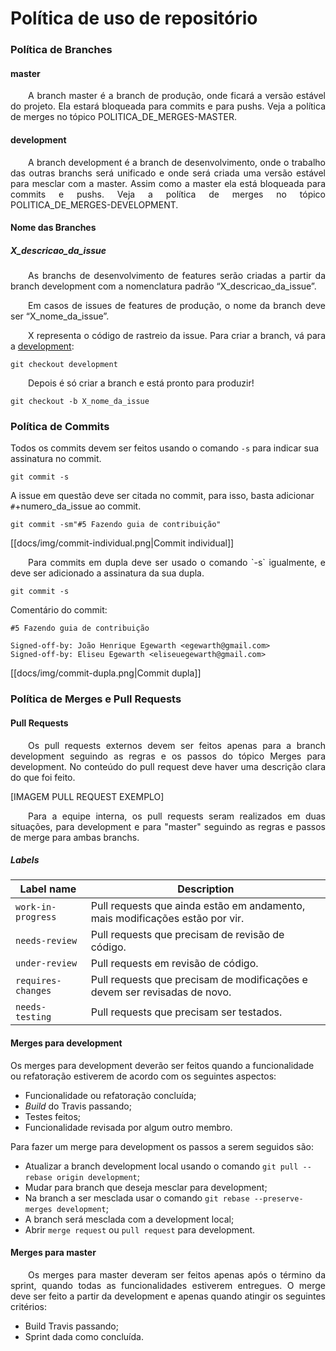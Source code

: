 # Política de uso de repositório  

### Política de Branches  

#### master

<p align="justify">&emsp;&emsp;A branch master é a branch de produção, onde ficará a versão estável do projeto. Ela estará bloqueada para commits e para pushs.
Veja a política de merges no tópico POLITICA_DE_MERGES-MASTER.</p>

#### development

<p align="justify">&emsp;&emsp;A branch development é a branch de desenvolvimento, onde o trabalho das outras branchs será unificado e onde será criada uma versão estável para mesclar com a master.
Assim como a master ela está bloqueada para commits e pushs.
Veja a política de merges no tópico POLITICA_DE_MERGES-DEVELOPMENT.</p>

#### Nome das Branches  

##### X_descricao_da_issue

<p align="justify">&emsp;&emsp;As branchs de desenvolvimento de features serão criadas a partir da branch development com a nomenclatura padrão “X_descricao_da_issue”.</p>

<p align="justify">&emsp;&emsp;Em casos de issues de features de produção, o nome da  branch deve ser “X_nome_da_issue”.</p>

<p align="justify">&emsp;&emsp;X representa o código de rastreio da issue.
Para criar a branch, vá para a <u>development</u>:</p>

```
git checkout development
```

<p align="justify">&emsp;&emsp;Depois é só criar a branch e está pronto para produzir!</p>

```
git checkout -b X_nome_da_issue
```

### Política de Commits

Todos os commits devem ser feitos usando o comando `-s` para indicar sua assinatura no commit.

```
git commit -s
```

A issue em questão deve ser citada no commit, para isso, basta adicionar `#`+numero_da_issue ao commit.

```
git commit -sm"#5 Fazendo guia de contribuição"
```

[[docs/img/commit-individual.png|Commit individual]]

<p align="justify">&emsp;&emsp;Para commits em dupla deve ser usado o comando `-s` igualmente, e deve ser adicionado a assinatura da sua dupla.</p>

```
git commit -s
```
Comentário do commit:
```
#5 Fazendo guia de contribuição

Signed-off-by: João Henrique Egewarth <egewarth@gmail.com>
Signed-off-by: Eliseu Egewarth <eliseuegewarth@gmail.com>
```

[[docs/img/commit-dupla.png|Commit dupla]]

### Política de Merges e Pull Requests

#### Pull Requests

<p align="justify">&emsp;&emsp;Os pull requests externos devem ser feitos apenas para a branch development seguindo as regras e os passos do tópico Merges para development. No conteúdo do pull request deve haver uma descrição clara do que foi feito.</p>

[IMAGEM PULL REQUEST EXEMPLO]

<p align="justify">&emsp;&emsp;Para a equipe interna, os pull requests seram realizados em duas situações, para development e para "master" seguindo as regras e passos de merge para ambas branchs.</p>

##### Labels

| Label name | Description
| --- | --- |
| `work-in-progress` | Pull requests que ainda estão em andamento, mais modificações estão por vir. |
| `needs-review` | Pull requests que precisam de revisão de código. |
| `under-review` | Pull requests em revisão de código. |
| `requires-changes` | Pull requests que precisam de modificações e devem ser revisadas de novo. |
| `needs-testing` | Pull requests que precisam ser testados. |


#### Merges para development
Os merges para development deverão ser feitos quando a funcionalidade ou refatoração estiverem de acordo com os seguintes aspectos:  
- Funcionalidade ou refatoração concluída;
- *Build* do Travis passando;
- Testes feitos;
- Funcionalidade revisada por algum outro membro.

Para fazer um merge para development os passos a serem seguidos são:  
- Atualizar a branch development local usando o comando `git pull --rebase origin development`;
- Mudar para branch que deseja mesclar para development;
- Na branch a ser mesclada usar o comando `git rebase --preserve-merges development`;
- A branch será mesclada com a development local;
- Abrir `merge request` ou `pull request` para development.


#### Merges para master
<p align="justify">&emsp;&emsp;Os merges para master deveram ser feitos apenas após o término da sprint, quando todas as funcionalidades estiverem entregues. O merge deve ser feito a partir da development e apenas quando atingir os seguintes critérios:</p>

- Build Travis passando;
- Sprint dada como concluída.  
